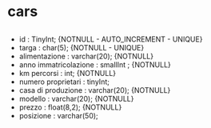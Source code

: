 #  cars  

##
- id : TinyInt;  {NOTNULL - AUTO_INCREMENT - UNIQUE}
- targa :  char(5); {NOTNULL - UNIQUE}
- alimentazione : varchar(20); {NOTNULL}
- anno immatricolazione : smallInt ; {NOTNULL}
- km percorsi : int; {NOTNULL}
- numero proprietari : tinyInt;
- casa di produzione : varchar(20); {NOTNULL}
- modello : varchar(20); {NOTNULL}
- prezzo : float(8,2); {NOTNULL}
- posizione : varchar(50);
